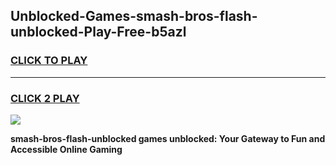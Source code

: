 
## Unblocked-Games-smash-bros-flash-unblocked-Play-Free-b5azl
<h3>
<a href="https://premium76.site?title=smash-bros-flash-unblocked&ref=23A">CLICK TO PLAY</a></h3>
<hr>

<h3>
<a href="https://premium76.site?title=smash-bros-flash-unblocked&ref=23A">CLICK 2 PLAY</a>
  
</h3>

<a href="https://premium76.site?title=smash-bros-flash-unblocked&ref=23A"><img src="https://clearcache.store/games.png"></a>


**smash-bros-flash-unblocked games unblocked: Your Gateway to Fun and Accessible Online Gaming**
